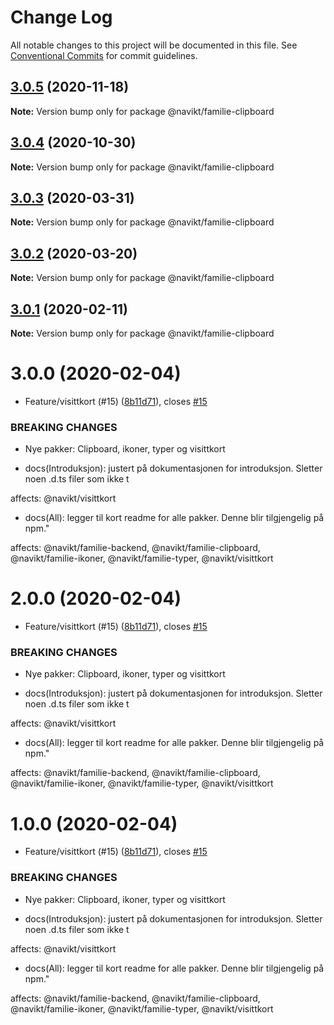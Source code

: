 # Change Log

All notable changes to this project will be documented in this file.
See [Conventional Commits](https://conventionalcommits.org) for commit guidelines.

## [3.0.5](https://github.com/navikt/familie-felles-frontend/compare/@navikt/familie-clipboard@3.0.4...@navikt/familie-clipboard@3.0.5) (2020-11-18)

**Note:** Version bump only for package @navikt/familie-clipboard





## [3.0.4](https://github.com/navikt/familie-felles-frontend/compare/@navikt/familie-clipboard@3.0.3...@navikt/familie-clipboard@3.0.4) (2020-10-30)

**Note:** Version bump only for package @navikt/familie-clipboard





## [3.0.3](https://github.com/navikt/familie-felles-frontend/compare/@navikt/familie-clipboard@3.0.2...@navikt/familie-clipboard@3.0.3) (2020-03-31)

**Note:** Version bump only for package @navikt/familie-clipboard





## [3.0.2](https://github.com/navikt/familie-felles-frontend/compare/@navikt/familie-clipboard@3.0.1...@navikt/familie-clipboard@3.0.2) (2020-03-20)

**Note:** Version bump only for package @navikt/familie-clipboard





## [3.0.1](https://github.com/navikt/familie-felles-frontend/compare/@navikt/familie-clipboard@3.0.0...@navikt/familie-clipboard@3.0.1) (2020-02-11)

**Note:** Version bump only for package @navikt/familie-clipboard





# 3.0.0 (2020-02-04)


* Feature/visittkort (#15) ([8b11d71](https://github.com/navikt/familie-felles-frontend/commit/8b11d71e2fe84342e5c2310a817c6631e379f1bc)), closes [#15](https://github.com/navikt/familie-felles-frontend/issues/15)


### BREAKING CHANGES

* Nye pakker: Clipboard, ikoner, typer og visittkort

* docs(Introduksjon): justert på dokumentasjonen for introduksjon. Sletter noen .d.ts filer som ikke t

affects: @navikt/visittkort

* docs(All): legger til kort readme for alle pakker. Denne blir tilgjengelig på npm."

affects: @navikt/familie-backend, @navikt/familie-clipboard, @navikt/familie-ikoner,
@navikt/familie-typer, @navikt/visittkort





# 2.0.0 (2020-02-04)


* Feature/visittkort (#15) ([8b11d71](https://github.com/navikt/familie-felles-frontend/commit/8b11d71e2fe84342e5c2310a817c6631e379f1bc)), closes [#15](https://github.com/navikt/familie-felles-frontend/issues/15)


### BREAKING CHANGES

* Nye pakker: Clipboard, ikoner, typer og visittkort

* docs(Introduksjon): justert på dokumentasjonen for introduksjon. Sletter noen .d.ts filer som ikke t

affects: @navikt/visittkort

* docs(All): legger til kort readme for alle pakker. Denne blir tilgjengelig på npm."

affects: @navikt/familie-backend, @navikt/familie-clipboard, @navikt/familie-ikoner,
@navikt/familie-typer, @navikt/visittkort





# 1.0.0 (2020-02-04)


* Feature/visittkort (#15) ([8b11d71](https://github.com/navikt/familie-felles-frontend/commit/8b11d71e2fe84342e5c2310a817c6631e379f1bc)), closes [#15](https://github.com/navikt/familie-felles-frontend/issues/15)


### BREAKING CHANGES

* Nye pakker: Clipboard, ikoner, typer og visittkort

* docs(Introduksjon): justert på dokumentasjonen for introduksjon. Sletter noen .d.ts filer som ikke t

affects: @navikt/visittkort

* docs(All): legger til kort readme for alle pakker. Denne blir tilgjengelig på npm."

affects: @navikt/familie-backend, @navikt/familie-clipboard, @navikt/familie-ikoner,
@navikt/familie-typer, @navikt/visittkort
